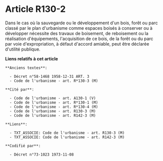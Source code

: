 # Article R130-2

Dans le cas où la sauvegarde ou le développement d'un bois, forêt ou parc classé par le plan d'urbanisme comme espaces boisés
à conserver ou à développer nécessite des travaux de boisement, de reboisement ou la réalisation d'équipements, l'acquisition
de ce bois, de la forêt ou du parc par voie d'expropriation, à défaut d'accord amiable, peut être déclarée d'utilité
publique.

**Liens relatifs à cet article**

	**Anciens textes**:

	  - Décret n°58-1468 1958-12-31 ART. 3
	  - Code de l'urbanisme - art. R*130-3 (M)

	**Cité par**:

	  - Code de l'urbanisme - art. A130-1 (V)
	  - Code de l'urbanisme - art. R*130-1 (M)
	  - Code de l'urbanisme - art. R*130-4 (M)
	  - Code de l'urbanisme - art. R130-3 (M)
	  - Code de l'urbanisme - art. R142-3 (M)

	**Liens**:

	  - TXT_ASSOCIE: Code de l'urbanisme - art. R130-3 (M)
	  - TXT_ASSOCIE: Code de l'urbanisme - art. R142-3 (M)

	**Codifié par**:

	  - Décret n°73-1023 1973-11-08

